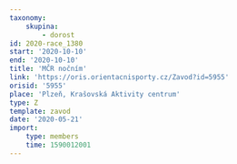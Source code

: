 ```yaml
---
taxonomy:
    skupina:
        - dorost
id: 2020-race_1380
start: '2020-10-10'
end: '2020-10-10'
title: 'MČR nočním'
link: 'https://oris.orientacnisporty.cz/Zavod?id=5955'
orisid: '5955'
place: 'Plzeň, Krašovská Aktivity centrum'
type: Z
template: zavod
date: '2020-05-21'
import:
    type: members
    time: 1590012001
---
```


